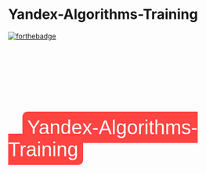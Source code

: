 ﻿# Yandex-Algorithms-Training
[![forthebadge](https://forthebadge.com/images/badges/works-on-my-machine.svg)](https://forthebadge.com)

<pre>
    <code>

<!DOCTYPE html>
<html lang="en">
<head>
<link href="https://fonts.googleapis.com/css2?family=Gemunu+Libre:wght@200;800&display=swap" rel="stylesheet">
	<style>
    .button {
    padding: 10px;
   	color: white;
    text-decoration: none;
    font-size: 40px;
    font-family: 'Gemunu Libre', sans-serif;
    width: 1200px;
    height: 100px;
    background-color: #FF4441;
    border-radius: 10px;
    border: none;
    }
    .button:hover {
    background: #B60000;
    }
    </style>
</head>
<body>
    <a href="https://yandex.ru/yaintern/algorithm-training_1" class="button">Yandex-Algorithms-Training</a>
</body>
</html>
    </code>
</pre>